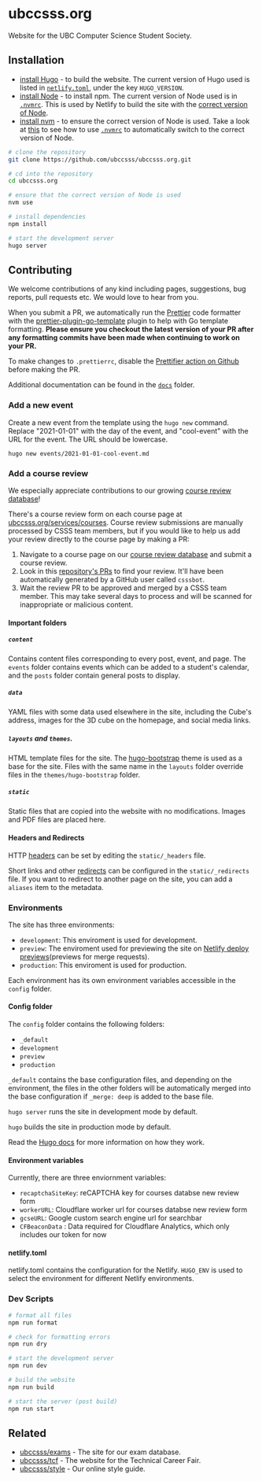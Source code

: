 # ubccsss.org

Website for the UBC Computer Science Student Society.

## Installation

- [install Hugo](https://gohugo.io/installation/) - to build the website. The current version of Hugo used is listed in [`netlify.toml`](netlify.toml), under the key `HUGO_VERSION`.
- [install Node](https://nodejs.org/) - to install npm. The current version of Node used is in [`.nvmrc`](.nvmrc). This is used by Netlify to build the site with the [correct version of Node](https://docs.netlify.com/configure-builds/manage-dependencies/#node-js-and-javascript).
- [install nvm](https://github.com/nvm-sh/nvm) - to ensure the correct version of Node is used. Take a look at [this](https://stackoverflow.com/a/57839539/8488681) to see how to use [`.nvmrc`](.nvmrc) to automatically switch to the correct version of Node.

```bash
# clone the repository
git clone https://github.com/ubccsss/ubccsss.org.git

# cd into the repository
cd ubccsss.org

# ensure that the correct version of Node is used
nvm use

# install dependencies
npm install

# start the development server
hugo server
```

## Contributing

We welcome contributions of any kind including pages, suggestions, bug reports, pull requests etc. We would love to hear from you.

When you submit a PR, we automatically run the [Prettier](https://prettier.io/) code formatter with the [prettier-plugin-go-template](https://github.com/NiklasPor/prettier-plugin-go-template) plugin to help with Go template formatting. **Please ensure you checkout the latest version of your PR after any formatting commits have been made when continuing to work on your PR.**

To make changes to `.prettierrc`, disable the [Prettifier action on Github](https://github.com/ubccsss/ubccsss.org/actions/workflows/main.yml) before making the PR.

Additional documentation can be found in the [`docs`](./docs) folder.

### Add a new event

Create a new event from the template using the `hugo new` command. Replace "2021-01-01" with the day of the event, and "cool-event" with the URL for the event. The URL should be lowercase.

```shell
hugo new events/2021-01-01-cool-event.md
```

### Add a course review

We especially appreciate contributions to our growing [course review database](https://ubccsss.org/services/courses/)!

There's a course review form on each course page at [ubccsss.org/services/courses](https://ubccsss.org/services/courses/). Course review submissions are manually processed by CSSS team members, but if you would like to help us add your review directly to the course page by making a PR:

1. Navigate to a course page on our [course review database](https://ubccsss.org/services/courses/) and submit a course review.
2. Look in this [repository's PRs](https://github.com/ubccsss/ubccsss.org/pulls) to find your review. It'll have been automatically generated by a GitHub user called `csssbot`.
3. Wait the review PR to be approved and merged by a CSSS team member. This may take several days to process and will be scanned for inappropriate or malicious content.

#### Important folders

##### `content`

Contains content files corresponding to every post, event, and page. The `events` folder contains events which can be added to a student's calendar, and the `posts` folder contain general posts to display.

##### `data`

YAML files with some data used elsewhere in the site, including the Cube's address, images for the 3D cube on the homepage, and social media links.

##### `layouts` and `themes`.

HTML template files for the site. The [hugo-bootstrap](https://themes.gohugo.io/hugo-bootstrap/) theme is used as a base for the site. Files with the same name in the `layouts` folder override files in the `themes/hugo-bootstrap` folder.

##### `static`

Static files that are copied into the website with no modifications. Images and PDF files are placed here.

#### Headers and Redirects

HTTP [headers](https://docs.netlify.com/routing/headers/) can be set by editing the `static/_headers` file.

Short links and other [redirects](https://docs.netlify.com/routing/redirects/) can be configured in the `static/_redirects` file. If you want to redirect to another page on the site, you can add a `aliases` item to the metadata.

### Environments

The site has three environments:

- `development`: This enviroment is used for development.
- `preview`: The enviroment used for previewing the site on [Netlify deploy previews](https://docs.netlify.com/site-deploys/deploy-previews/)(previews for merge requests).
- `production`: This enviroment is used for production.

Each environment has its own environment variables accessible in the `config` folder.

#### Config folder

The `config` folder contains the following folders:

- `_default`
- `development`
- `preview`
- `production`

`_default` contains the base configuration files, and depending on the environment, the files in the other folders will be automatically merged into the base configuration if `_merge: deep` is added to the base file.

`hugo server` runs the site in development mode by default.

`hugo` builds the site in production mode by default.

Read the [Hugo docs](https://gohugo.io/getting-started/configuration/) for more information on how they work.

#### Environment variables

Currently, there are three enviornment variables:

- `recaptchaSiteKey`: reCAPTCHA key for courses databse new review form
- `workerURL`: Cloudflare worker url for courses databse new review form
- `gcseURL`: Google custom search engine url for searchbar
- `CFBeaconData` : Data required for Cloudflare Analytics, which only includes our token for now

#### netlify.toml

netlify.toml contains the configuration for the Netlify. `HUGO_ENV` is used to select the environment for different Netlify environments.

### Dev Scripts

```bash
# format all files
npm run format

# check for formatting errors
npm run dry

# start the development server
npm run dev

# build the website
npm run build

# start the server (post build)
npm run start
```

## Related

- [ubccsss/exams](https://github.com/ubccsss/exams) - The site for our exam database.
- [ubccsss/tcf](https://github.com/ubccsss/tcf) - The website for the Technical Career Fair.
- [ubccsss/style](https://github.com/ubccsss/styles) - Our online style guide.
